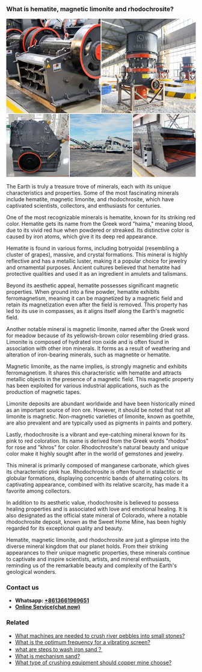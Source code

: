<h3>What is hematite, magnetic limonite and rhodochrosite?</h3><img src='1701742698.jpg' alt=''><p>The Earth is truly a treasure trove of minerals, each with its unique characteristics and properties. Some of the most fascinating minerals include hematite, magnetic limonite, and rhodochrosite, which have captivated scientists, collectors, and enthusiasts for centuries.</p><p>One of the most recognizable minerals is hematite, known for its striking red color. Hematite gets its name from the Greek word "haima," meaning blood, due to its vivid red hue when powdered or streaked. Its distinctive color is caused by iron atoms, which give it its deep red appearance.</p><p>Hematite is found in various forms, including botryoidal (resembling a cluster of grapes), massive, and crystal formations. This mineral is highly reflective and has a metallic luster, making it a popular choice for jewelry and ornamental purposes. Ancient cultures believed that hematite had protective qualities and used it as an ingredient in amulets and talismans.</p><p>Beyond its aesthetic appeal, hematite possesses significant magnetic properties. When ground into a fine powder, hematite exhibits ferromagnetism, meaning it can be magnetized by a magnetic field and retain its magnetization even after the field is removed. This property has led to its use in compasses, as it aligns itself along the Earth's magnetic field.</p><p>Another notable mineral is magnetic limonite, named after the Greek word for meadow because of its yellowish-brown color resembling dried grass. Limonite is composed of hydrated iron oxide and is often found in association with other iron minerals. It forms as a result of weathering and alteration of iron-bearing minerals, such as magnetite or hematite.</p><p>Magnetic limonite, as the name implies, is strongly magnetic and exhibits ferromagnetism. It shares this characteristic with hematite and attracts metallic objects in the presence of a magnetic field. This magnetic property has been exploited for various industrial applications, such as the production of magnetic tapes.</p><p>Limonite deposits are abundant worldwide and have been historically mined as an important source of iron ore. However, it should be noted that not all limonite is magnetic. Non-magnetic varieties of limonite, known as goethite, are also prevalent and are typically used as pigments in paints and pottery.</p><p>Lastly, rhodochrosite is a vibrant and eye-catching mineral known for its pink to red coloration. Its name is derived from the Greek words "rhodos" for rose and "khros" for color. Rhodochrosite's natural beauty and unique color make it highly sought after in the world of gemstones and jewelry.</p><p>This mineral is primarily composed of manganese carbonate, which gives its characteristic pink hue. Rhodochrosite is often found in stalactitic or globular formations, displaying concentric bands of alternating colors. Its captivating appearance, combined with its relative scarcity, has made it a favorite among collectors.</p><p>In addition to its aesthetic value, rhodochrosite is believed to possess healing properties and is associated with love and emotional healing. It is also designated as the official state mineral of Colorado, where a notable rhodochrosite deposit, known as the Sweet Home Mine, has been highly regarded for its exceptional quality and beauty.</p><p>Hematite, magnetic limonite, and rhodochrosite are just a glimpse into the diverse mineral kingdom that our planet holds. From their striking appearances to their unique magnetic properties, these minerals continue to captivate and inspire scientists, artists, and mineral enthusiasts, reminding us of the remarkable beauty and complexity of the Earth's geological wonders.</p><h3>Contact us</h3><ul><li><strong>Whatsapp:&nbsp;<a href="https://wa.me/8613661969651">+8613661969651</a></strong></li><li><a href="https://swt.shibang-china.com/?git&amp;zhl&amp;What is hematite magnetic limonite and rhodochrosite"><strong>Online Service(chat now)</strong></a></li></ul><h3>Related</h3><ul><li><a href='What machines are needed to crush river pebbles into small stones.md'>What machines are needed to crush river pebbles into small stones?</a></li><li><a href='What is the optimum frequency for a vibrating screen.md'>What is the optimum frequency for a vibrating screen?</a></li><li><a href='what are steps to wash iron sand？.md'>what are steps to wash iron sand？</a></li><li><a href='What is mechanism sand.md'>What is mechanism sand?</a></li><li><a href='What type of crushing equipment should copper mine choose.md'>What type of crushing equipment should copper mine choose?</a></li></ul>